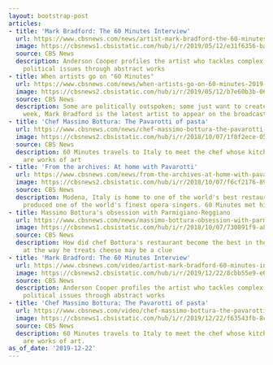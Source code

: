 ```yaml
---
layout: bootstrap-post
articles:
- title: 'Mark Bradford: The 60 Minutes Interview'
  url: https://www.cbsnews.com/news/artist-mark-bradford-the-60-minutes-interview-2019-12-22/
  image: https://cbsnews1.cbsistatic.com/hub/i/r/2019/05/12/e31f6356-ba3d-456a-988d-ed9a72968dba/thumbnail/1200x630/dc8e8c831169209467c58cdd2d2aa32e/bradfordarticle.jpg
  source: CBS News
  description: Anderson Cooper profiles the artist who tackles complex social and
    political issues through abstract works
- title: When artists go on "60 Minutes"
  url: https://www.cbsnews.com/news/when-artists-go-on-60-minutes-2019-12-22/
  image: https://cbsnews2.cbsistatic.com/hub/i/r/2019/05/12/b7e60b3b-06ab-49c3-bd55-39e79ebf1de7/thumbnail/1200x630/5a214930ab0738bb262ba4194e70e9f3/ot-aiweiweifd.jpg
  source: CBS News
  description: Some are politically outspoken; some just want to create beauty. This
    week, Mark Bradford is the latest artist to appear on the broadcast
- title: 'Chef Massimo Bottura: The Pavarotti of pasta'
  url: https://www.cbsnews.com/news/chef-massimo-bottura-the-pavarotti-of-pasta-60-minutes-interview-2019-12-22/
  image: https://cbsnews2.cbsistatic.com/hub/i/r/2018/10/07/1f8f2ece-05b8-4a18-8bef-e5b0b897dd27/thumbnail/1200x630/b2750980708d507006654d811f289ee2/massimomain.jpg
  source: CBS News
  description: 60 Minutes travels to Italy to meet the chef whose kitchen creations
    are works of art
- title: 'From the archives: At home with Pavarotti'
  url: https://www.cbsnews.com/news/from-the-archives-at-home-with-pavarotti-60-minutes-2019-12-22/
  image: https://cbsnews2.cbsistatic.com/hub/i/r/2018/10/07/f6cf2176-89ed-4c7d-8e76-5ed88ffd62c1/thumbnail/1200x630/f200bb6572f76f9312b4ed440a40f7f5/ot-pavarotti.jpg
  source: CBS News
  description: Modena, Italy is home to one of the world's best restaurants. It also
    produced one of the world's finest opera singers. 60 Minutes met him in 1993
- title: Massimo Bottura's obsession with Parmigiano-Reggiano
  url: https://www.cbsnews.com/news/massimo-bottura-obsession-with-parmigiano-reggiano-2019-12-22/
  image: https://cbsnews1.cbsistatic.com/hub/i/r/2018/10/07/730891f9-a860-41b7-80df-67d1ea2bba3c/thumbnail/1200x630/f4835ab72329a2d5e0f0710f14a8c87a/ot-massimobottura.jpg
  source: CBS News
  description: How did chef Bottura's restaurant become the best in the world? A look
    at the way he treats cheese may be a clue
- title: 'Mark Bradford: The 60 Minutes Interview'
  url: https://www.cbsnews.com/video/artist-mark-bradford-60-minutes-interview-with-anderson-cooper-2019-12-22/
  image: https://cbsnews2.cbsistatic.com/hub/i/r/2019/12/22/8cbb55e9-e0b3-4bc6-90ad-601e97db3ae8/thumbnail/1200x630/d4483ec46959d31a2736ace4c9746a50/bradfordvideo-1998190-640x360.jpg
  source: CBS News
  description: Anderson Cooper profiles the artist who tackles complex social and
    political issues through abstract works
- title: 'Chef Massimo Bottura: The Pavarotti of pasta'
  url: https://www.cbsnews.com/video/chef-massimo-bottura-the-pavarotti-of-pasta-60-minutes-interview-2019-12-22/
  image: https://cbsnews1.cbsistatic.com/hub/i/r/2019/12/22/f63543fb-8cdf-44f7-bb39-cc21b20931eb/thumbnail/1200x630/77aa7ada0c6c26412c6c92b68040e6e5/botturavideo-1998195-640x360.jpg
  source: CBS News
  description: 60 Minutes travels to Italy to meet the chef whose kitchen creations
    are works of art.
as_of_date: '2019-12-22'
---
```


